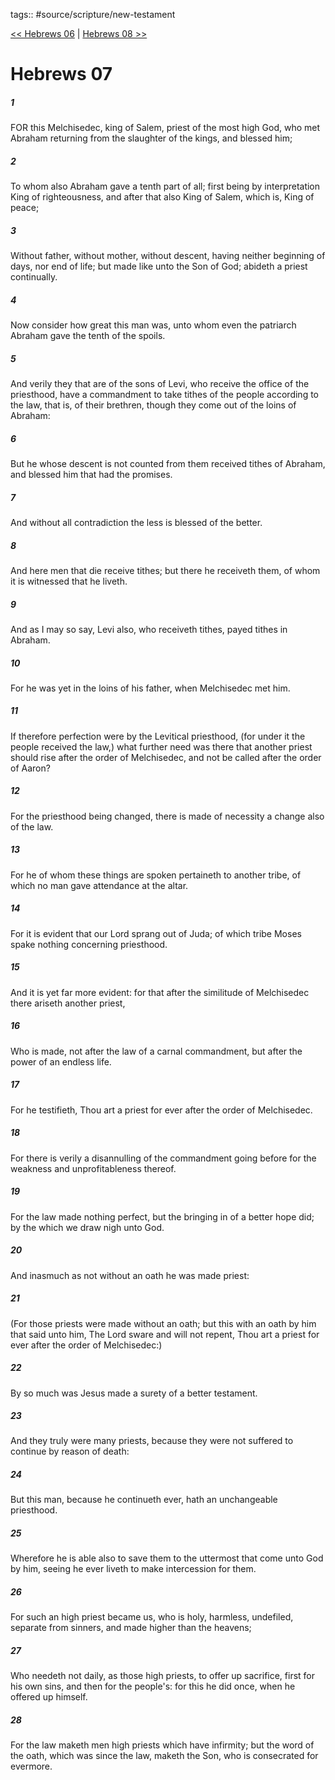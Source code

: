 tags:: #source/scripture/new-testament

[<< Hebrews 06](/new-testament/19_Hebrews/Hebrews_06.md) | [Hebrews 08 >>](/new-testament/19_Hebrews/Hebrews_08.md)

# Hebrews 07

##### 1

FOR this Melchisedec, king of Salem, priest of the most high God, who met Abraham returning from the slaughter of the kings, and blessed him;

##### 2

To whom also Abraham gave a tenth part of all; first being by interpretation King of righteousness, and after that also King of Salem, which is, King of peace;

##### 3

Without father, without mother, without descent, having neither beginning of days, nor end of life; but made like unto the Son of God; abideth a priest continually.

##### 4

Now consider how great this man was, unto whom even the patriarch Abraham gave the tenth of the spoils.

##### 5

And verily they that are of the sons of Levi, who receive the office of the priesthood, have a commandment to take tithes of the people according to the law, that is, of their brethren, though they come out of the loins of Abraham:

##### 6

But he whose descent is not counted from them received tithes of Abraham, and blessed him that had the promises.

##### 7

And without all contradiction the less is blessed of the better.

##### 8

And here men that die receive tithes; but there he receiveth them, of whom it is witnessed that he liveth.

##### 9

And as I may so say, Levi also, who receiveth tithes, payed tithes in Abraham.

##### 10

For he was yet in the loins of his father, when Melchisedec met him.

##### 11

If therefore perfection were by the Levitical priesthood, (for under it the people received the law,) what further need was there that another priest should rise after the order of Melchisedec, and not be called after the order of Aaron?

##### 12

For the priesthood being changed, there is made of necessity a change also of the law.

##### 13

For he of whom these things are spoken pertaineth to another tribe, of which no man gave attendance at the altar.

##### 14

For it is evident that our Lord sprang out of Juda; of which tribe Moses spake nothing concerning priesthood.

##### 15

And it is yet far more evident: for that after the similitude of Melchisedec there ariseth another priest,

##### 16

Who is made, not after the law of a carnal commandment, but after the power of an endless life.

##### 17

For he testifieth, Thou art a priest for ever after the order of Melchisedec.

##### 18

For there is verily a disannulling of the commandment going before for the weakness and unprofitableness thereof.

##### 19

For the law made nothing perfect, but the bringing in of a better hope did; by the which we draw nigh unto God.

##### 20

And inasmuch as not without an oath he was made priest:

##### 21

(For those priests were made without an oath; but this with an oath by him that said unto him, The Lord sware and will not repent, Thou art a priest for ever after the order of Melchisedec:)

##### 22

By so much was Jesus made a surety of a better testament.

##### 23

And they truly were many priests, because they were not suffered to continue by reason of death:

##### 24

But this man, because he continueth ever, hath an unchangeable priesthood.

##### 25

Wherefore he is able also to save them to the uttermost that come unto God by him, seeing he ever liveth to make intercession for them.

##### 26

For such an high priest became us, who is holy, harmless, undefiled, separate from sinners, and made higher than the heavens;

##### 27

Who needeth not daily, as those high priests, to offer up sacrifice, first for his own sins, and then for the people's: for this he did once, when he offered up himself.

##### 28

For the law maketh men high priests which have infirmity; but the word of the oath, which was since the law, maketh the Son, who is consecrated for evermore.
